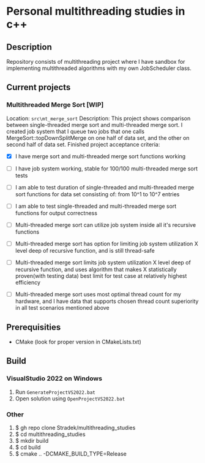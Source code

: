# Personal multithreading studies in c++
## Description
Repository consists of multithreading project where I have sandbox for implementing multithreaded algorithms with my own JobScheduler class.

## Current projects
### Multithreaded Merge Sort [WIP]
Location: `src\mt_merge_sort`
Description: This project shows comparison between single-threaded merge sort and multi-threaded merge sort. I created job system that I queue two jobs that one calls MergeSort::topDownSplitMerge on one half of data set, and the other on second half of data set.
Finished project acceptance criteria:
- [x] I have merge sort and multi-threaded merge sort functions working
- [ ] I have job system working, stable for 100/100 multi-threaded merge sort tests
- [ ] I am able to test duration of single-threaded and multi-threaded merge sort functions for data set consisting of: from 10^1 to 10^7 entries
- [ ] I am able to test single-threaded and multi-threaded merge sort functions for output correctness
- [ ] Multi-threaded merge sort can utilize job system inside all it's recursive functions
- [ ] Multi-threaded merge sort has option for limiting job system utilization X level deep of recursive function, and is still thread-safe
- [ ] Multi-threaded merge sort limits job system utilization X level deep of recursive function, and uses algorithm that makes X statistically proven(with testing data) best limit for test case at relatively highest efficiency
- [ ] Multi-threaded merge sort uses most optimal thread count for my hardware, and I have data that supports chosen thread count superiority in all test scenarios mentioned above


## Prerequisities
- CMake (look for proper version in CMakeLists.txt) 

## Build
### VisualStudio 2022 on Windows
1. Run `GenerateProjectVS2022.bat`
2. Open solution using `OpenProjectVS2022.bat`

### Other
1. $ gh repo clone Stradek/multithreading_studies
2. $ cd multithreading_studies
3. $ mkdir build
4. $ cd build
5. $ cmake .. -DCMAKE_BUILD_TYPE=Release
